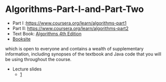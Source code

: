 # Algorithms-Part-I-and-Part-Two

- Part I :https://www.coursera.org/learn/algorithms-part1
- Part II: https://www.coursera.org/learn/algorithms-part2
- Text Book: [Algorithms 4th Edition](https://www.amazon.com/Algorithms-4th-Robert-Sedgewick/dp/032157351X/ref=sr_1_2?dchild=1&keywords=Algorithms+%284th+Edition%29&qid=1607217892&s=books&sr=1-2)
- [Booksite](https://algs4.cs.princeton.edu/home/)

which is open to everyone and contains a wealth of supplementary information, including synopses of the textbook and Java code that you will be using throughout the course.
- Lecture slides
  - [1](https://d18ky98rnyall9.cloudfront.net/_f61d4a32d33d174594ef36ee4f08611c_00Intro.pdf?Expires=1607385600&Signature=RX73Vo4yWvX~DQg8cLElNHLyJN5t71dlLlTdrWJnWI8q9cY~p9VBScBH102DvQRdddCF1c4K7NnDXVZIxC6Gm0LLneuA1WU6oDZQlFQ2rzaAJ3b-S7rpj2RK3okIs53nmd9RRCVzyC3S1eMeiIn0i9fbJES3ee-vjEW-xVcSfuA_&Key-Pair-Id=APKAJLTNE6QMUY6HBC5A)
